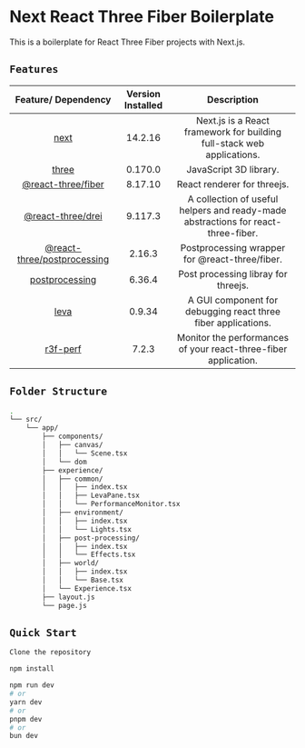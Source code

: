 # Next React Three Fiber Boilerplate

This is a boilerplate for React Three Fiber projects with Next.js.

## `Features`

|                              Feature/ Dependency                              | Version Installed |                                    Description                                    |
| :---------------------------------------------------------------------------: | :---------------: | :-------------------------------------------------------------------------------: |
|                        [next](https://nextjs.org/docs)                        |      14.2.16      |      Next.js is a React framework for building full-stack web applications.       |
|                 [three](https://www.npmjs.com/package/three)                  |      0.170.0      |                              JavaScript 3D library.                               |
|       [@react-three/fiber](https://github.com/pmndrs/react-three-fiber)       |      8.17.10      |                            React renderer for threejs.                            |
|              [@react-three/drei](https://github.com/pmndrs/drei)              |      9.117.3      | A collection of useful helpers and ready-made abstractions for react-three-fiber. |
| [@react-three/postprocessing](https://github.com/pmndrs/react-postprocessing) |      2.16.3       |                  Postprocessing wrapper for @react-three/fiber.                   |
|             [postprocessing](https://www.npmjs.com/package/three)             |      6.36.4       |                        Post processing libray for threejs.                        |
|                    [leva](https://github.com/pmndrs/leva)                     |      0.9.34       |           A GUI component for debugging react three fiber applications.           |
|               [r3f-perf](https://github.com/utsuboco/r3f-perf)                |       7.2.3       |          Monitor the performances of your react-three-fiber application.          |

## `Folder Structure`

```bash
.
└── src/
    └── app/
        ├── components/
        │   ├── canvas/
        │   │   └── Scene.tsx
        │   └── dom
        ├── experience/
        │   ├── common/
        │   │   ├── index.tsx
        │   │   ├── LevaPane.tsx
        │   │   └── PerformanceMonitor.tsx
        │   ├── environment/
        │   │   ├── index.tsx
        │   │   └── Lights.tsx
        │   ├── post-processing/
        │   │   ├── index.tsx
        │   │   └── Effects.tsx
        │   ├── world/
        │   │   ├── index.tsx
        │   │   └── Base.tsx
        │   └── Experience.tsx
        ├── layout.js
        └── page.js
```

## `Quick Start`

```bash
Clone the repository
```

```bash
npm install
```

```bash
npm run dev
# or
yarn dev
# or
pnpm dev
# or
bun dev

```
